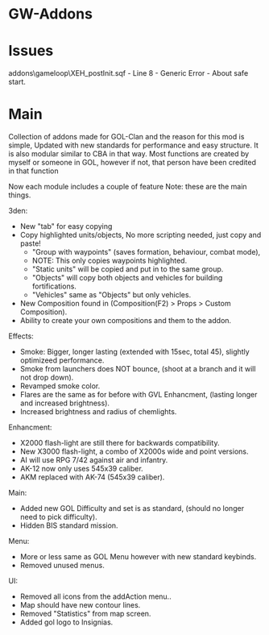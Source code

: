 # GW-Addons

# Issues
addons\gameloop\XEH_postInit.sqf - Line 8 - Generic Error - About safe start.

# Main

Collection of addons made for GOL-Clan and the reason for this mod is simple, Updated with new standards for performance and easy structure.
It is also modular similar to CBA in that way.
Most functions are created by myself or someone in GOL, however if not, that person have been credited in that function

Now each module includes a couple of feature
Note: these are the main things.

3den:
* New "tab" for easy copying
* Copy highlighted units/objects, No more scripting needed, just copy and paste!
	* "Group with waypoints" (saves formation, behaviour, combat mode),
	* NOTE: This only copies waypoints highlighted.
	* "Static units" will be copied and put in to the same group.
	* "Objects" will copy both objects and vehicles for building fortifications.
	* "Vehicles" same as "Objects" but only vehicles.
* New Composition found in (Composition(F2) > Props > Custom Composition).
* Ability to create your own compositions and them to the addon.

Effects:
* Smoke: Bigger, longer lasting (extended with 15sec, total 45), slightly optimizeed performance.
* Smoke from launchers does NOT bounce, (shoot at a branch and it will not drop down).
* Revamped smoke color.
* Flares are the same as for before with GVL Enhancment, (lasting longer and increased brightness).
* Increased brightness and radius of chemlights.

Enhancment:
* X2000 flash-light are still there for backwards compatibility.
* New X3000 flash-light, a combo of X2000s wide and point versions.
* AI will use RPG 7/42 against air and infantry.
* AK-12 now only uses 545x39 caliber.
* AKM replaced with AK-74 (545x39 caliber).

Main:
* Added new GOL Difficulty and set is as standard, (should no longer need to pick difficulty).
* Hidden BIS standard mission.

Menu:
* More or less same as GOL Menu however with new standard keybinds.
* Removed unused menus.

UI:
* Removed all icons from the addAction menu..
* Map should have new contour lines.
* Removed "Statistics" from map screen.
* Added gol logo to Insignias.

